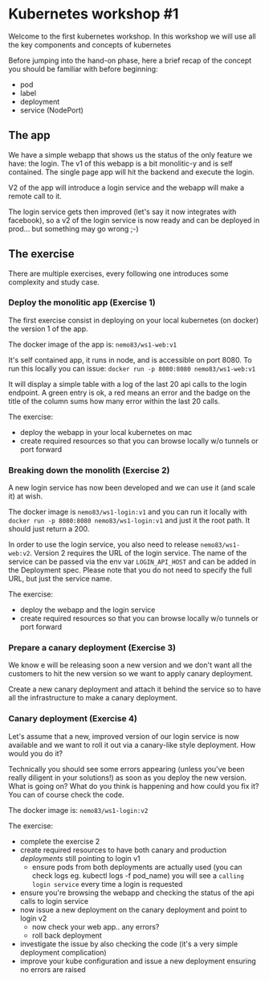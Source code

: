 # Kubernetes workshop #1

Welcome to the first kubernetes workshop. In this workshop we will use all the key components and concepts of kubernetes

Before jumping into the hand-on phase, here a brief recap of the concept you should be familiar with before beginning:

* pod
* label
* deployment 
* service (NodePort)

## The app

We have a simple webapp that shows us the status of the only feature we have: the login. The v1 of this webapp is 
a bit monolitic-y and is self contained. The single page app will hit the backend and execute the login.

V2 of the app will introduce a login service and the webapp will make a remote call to it.

The login service gets then improved (let's say it now integrates with facebook), so a v2 of the login service is now
ready and can be deployed in prod... but something may go wrong ;-)

## The exercise 

There are multiple exercises, every following one introduces some complexity and study case.

### Deploy the monolitic app (Exercise 1)

The first exercise consist in deploying on your local kubernetes (on docker) the version 1 of the app.

The docker image of the app is: `nemo83/ws1-web:v1`

It's self contained app, it runs in node, and is accessible on port 8080. To run this locally you can issue: `docker run -p 8080:8080 nemo83/ws1-web:v1`

It will display a simple table with a log of the last 20 api calls to the login endpoint. A green entry is ok, a red means an error and the 
badge on the title of the column sums how many error within the last 20 calls.

The exercise:

* deploy the webapp in your local kubernetes on mac 
* create required resources so that you can browse locally w/o tunnels or port forward

### Breaking down the monolith (Exercise 2)

A new login service has now been developed and we can use it (and scale it) at wish.

The docker image is `nemo83/ws1-login:v1` and you can run it locally with `docker run -p 8080:8080 nemo83/ws1-login:v1` 
and just it the root path. It should just return a 200.

In order to use the login service, you also need to release `nemo83/ws1-web:v2`. Version 2 requires the URL of the login service.
The name of the service can be passed via the env var `LOGIN_API_HOST` and can be added in the Deployment spec. 
Please note that you do not need to specify the full URL, but just the service name.

The exercise:

* deploy the webapp and the login service 
* create required resources so that you can browse locally w/o tunnels or port forward

### Prepare a canary deployment (Exercise 3)
We know e will be releasing soon a new version and we don't want all the customers to hit the new version so we want to apply 
canary deployment. 

Create a new canary deployment and attach it behind the service so to have all the infrastructure to make a canary deployment. 

### Canary deployment (Exercise 4)

Let's assume that a new, improved version of our login service is now available
and we want to roll it out via a canary-like style deployment. How would you do it?

Technically you should see some errors appearing (unless you've been really diligent in your solutions!) as soon as you
deploy the new version. What is going on? What do you think is happening and how could you fix it? You can of course 
check the code.

The docker image is: `nemo83/ws1-login:v2`

The exercise:

* complete the exercise 2
* create required resources to have both canary and production _deployments_ still pointing to login v1
  * ensure pods from both deployments are actually used (you can check logs eg. kubectl logs -f pod_name)
  you will see a `calling login service` every time a login is requested
* ensure you're browsing the webapp and checking the status of the api calls to login service 
* now issue a new deployment on the canary deployment and point to login v2
  * now check your web app.. any errors?
  * roll back deployment
* investigate the issue by also checking the code (it's a very simple deployment complication)
* improve your kube configuration and issue a new deployment ensuring no errors are raised

